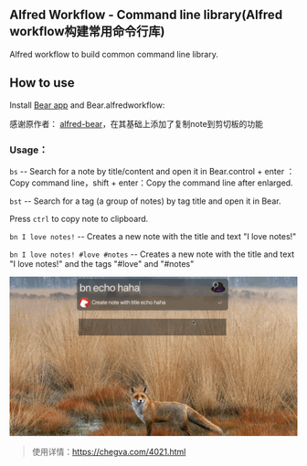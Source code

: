## Alfred Workflow - Command line library(Alfred workflow构建常用命令行库)

Alfred workflow to build common command line library.

## How to use

Install [Bear app](https://bear.app/) and Bear.alfredworkflow:

感谢原作者： [alfred-bear](https://github.com/chrisbro/alfred-bear)，在其基础上添加了复制note到剪切板的功能

### Usage：

`bs` -- Search for a note by title/content and open it in Bear.control + enter ：Copy command line，shift + enter：Copy the command line after enlarged.

`bst` -- Search for a tag (a group of notes) by tag title and open it in Bear.

Press `ctrl` to copy note to clipboard.

`bn I love notes!` -- Creates a new note with the title and text "I love notes!"

`bn I love notes! #love #notes` -- Creates a new note with the title and text "I love notes!" and the tags "#love" and "#notes"

![image](https://github.com/anzhihe/Efficient-office/blob/master/command-line-library/command-line-library.gif)

> 使用详情：https://chegva.com/4021.html
